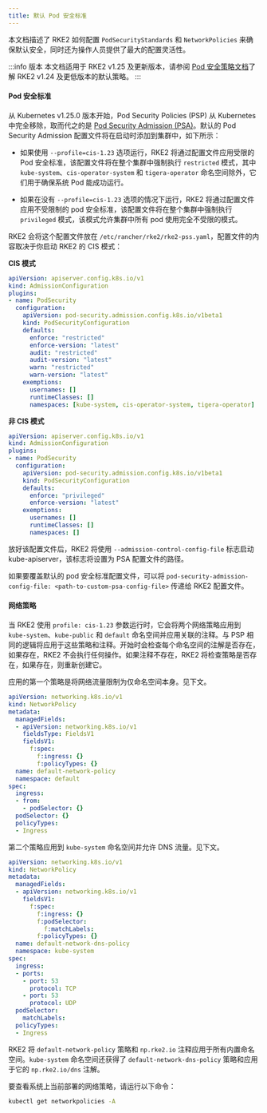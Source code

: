 ```yaml
---
title: 默认 Pod 安全标准
---
```


本文档描述了 RKE2 如何配置 `PodSecurityStandards` 和 `NetworkPolicies` 来确保默认安全，同时还为操作人员提供了最大的配置灵活性。

:::info 版本
本文档适用于 RKE2 v1.25 及更新版本，请参阅 [Pod 安全策略文档](./pod_security_policies.md)了解 RKE2 v1.24 及更低版本的默认策略。
:::

#### Pod 安全标准

从 Kubernetes v1.25.0 版本开始，Pod Security Policies (PSP) 从 Kubernetes 中完全移除，取而代之的是 [Pod Security Admission (PSA)](https://kubernetes.io/docs/concepts/security/pod-security-admission/)。默认的 Pod Security Admission 配置文件将在启动时添加到集群中，如下所示：

* 如果使用 `--profile=cis-1.23` 选项运行，RKE2 将通过配置文件应用受限的 Pod 安全标准，该配置文件将在整个集群中强制执行 `restricted` 模式，其中 `kube-system`、`cis-operator-system` 和 `tigera-operator` 命名空间除外，它们用于确保系统 Pod 能成功运行。

* 如果在没有 `--profile=cis-1.23` 选项的情况下运行，RKE2 将通过配置文件应用不受限制的 pod 安全标准，该配置文件将在整个集群中强制执行 `privileged` 模式，该模式允许集群中所有 pod 使用完全不受限的模式。

RKE2 会将这个配置文件放在 `/etc/rancher/rke2/rke2-pss.yaml`，配置文件的内容取决于你启动 RKE2 的 CIS 模式：

**CIS 模式**

```yaml
apiVersion: apiserver.config.k8s.io/v1
kind: AdmissionConfiguration
plugins:
- name: PodSecurity
  configuration:
    apiVersion: pod-security.admission.config.k8s.io/v1beta1
    kind: PodSecurityConfiguration
    defaults:
      enforce: "restricted"
      enforce-version: "latest"
      audit: "restricted"
      audit-version: "latest"
      warn: "restricted"
      warn-version: "latest"
    exemptions:
      usernames: []
      runtimeClasses: []
      namespaces: [kube-system, cis-operator-system, tigera-operator]
```

**非 CIS 模式**

```yaml
apiVersion: apiserver.config.k8s.io/v1
kind: AdmissionConfiguration
plugins:
- name: PodSecurity
  configuration:
    apiVersion: pod-security.admission.config.k8s.io/v1beta1
    kind: PodSecurityConfiguration
    defaults:
      enforce: "privileged"
      enforce-version: "latest"
    exemptions:
      usernames: []
      runtimeClasses: []
      namespaces: []
```

放好该配置文件后，RKE2 将使用 `--admission-control-config-file` 标志启动 kube-apiserver，该标志将设置为 PSA 配置文件的路径。

如果要覆盖默认的 pod 安全标准配置文件，可以将 `pod-security-admission-config-file: <path-to-custom-psa-config-file>` 传递给 RKE2 配置文件。

#### 网络策略

当 RKE2 使用 `profile: cis-1.23` 参数运行时，它会将两个网络策略应用到 `kube-system`、`kube-public` 和 `default` 命名空间并应用关联的注释。与 PSP 相同的逻辑将应用于这些策略和注释。开始时会检查每个命名空间的注解是否存在，如果存在，RKE2 不会执行任何操作。如果注释不存在，RKE2 将检查策略是否存在，如果存在，则重新创建它。

应用的第一个策略是将网络流量限制为仅命名空间本身。见下文。

```yaml
apiVersion: networking.k8s.io/v1
kind: NetworkPolicy
metadata:
  managedFields:
  - apiVersion: networking.k8s.io/v1
    fieldsType: FieldsV1
    fieldsV1:
      f:spec:
        f:ingress: {}
        f:policyTypes: {}
  name: default-network-policy
  namespace: default
spec:
  ingress:
  - from:
    - podSelector: {}
  podSelector: {}
  policyTypes:
  - Ingress
```

第二个策略应用到 `kube-system` 命名空间并允许 DNS 流量。见下文。

```yaml
apiVersion: networking.k8s.io/v1
kind: NetworkPolicy
metadata:
  managedFields:
  - apiVersion: networking.k8s.io/v1
    fieldsV1:
      f:spec:
        f:ingress: {}
        f:podSelector:
          f:matchLabels:
        f:policyTypes: {}
  name: default-network-dns-policy
  namespace: kube-system
spec:
  ingress:
  - ports:
    - port: 53
      protocol: TCP
    - port: 53
      protocol: UDP
  podSelector:
    matchLabels:
  policyTypes:
  - Ingress
```

RKE2 将 `default-network-policy` 策略和 `np.rke2.io` 注释应用于所有内置命名空间。`kube-system` 命名空间还获得了 `default-network-dns-policy` 策略和应用于它的 `np.rke2.io/dns` 注解。

要查看系统上当前部署的网络策略，请运行以下命令：

```bash
kubectl get networkpolicies -A
```
